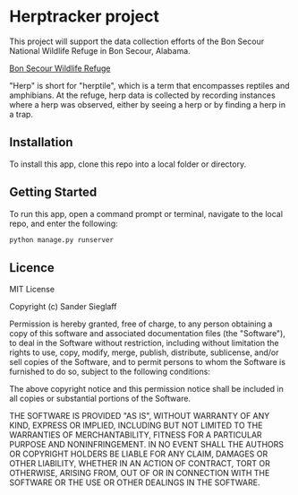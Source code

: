 # Herptracker project
This project will support the data collection efforts of the Bon Secour National Wildlife Refuge in Bon Secour, Alabama.

[Bon Secour Wildlife Refuge](https://www.fws.gov/refuge/bon-secour)

"Herp" is short for "herptile", which is a term that encompasses reptiles and amphibians. At the refuge, herp data is collected by recording instances where a herp was observed, either by seeing a herp or by finding a herp in a trap.


## Installation
To install this app, clone this repo into a local folder or directory.

## Getting Started
To run this app, open a command prompt or terminal, navigate to the local repo, and enter the following:
```bash
python manage.py runserver
```

## Licence
MIT License

Copyright (c) Sander Sieglaff

Permission is hereby granted, free of charge, to any person obtaining a copy
of this software and associated documentation files (the "Software"), to deal
in the Software without restriction, including without limitation the rights
to use, copy, modify, merge, publish, distribute, sublicense, and/or sell
copies of the Software, and to permit persons to whom the Software is
furnished to do so, subject to the following conditions:

The above copyright notice and this permission notice shall be included in all
copies or substantial portions of the Software.

THE SOFTWARE IS PROVIDED "AS IS", WITHOUT WARRANTY OF ANY KIND, EXPRESS OR
IMPLIED, INCLUDING BUT NOT LIMITED TO THE WARRANTIES OF MERCHANTABILITY,
FITNESS FOR A PARTICULAR PURPOSE AND NONINFRINGEMENT. IN NO EVENT SHALL THE
AUTHORS OR COPYRIGHT HOLDERS BE LIABLE FOR ANY CLAIM, DAMAGES OR OTHER
LIABILITY, WHETHER IN AN ACTION OF CONTRACT, TORT OR OTHERWISE, ARISING FROM,
OUT OF OR IN CONNECTION WITH THE SOFTWARE OR THE USE OR OTHER DEALINGS IN THE
SOFTWARE.